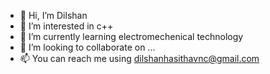 - 👋 Hi, I’m Dilshan
- 👀 I’m interested in c++
- 🌱 I’m currently learning electromechenical technology
- 💞️ I’m looking to collaborate on ...
- 📫 You can reach me using dilshanhasithavnc@gmail.com

<!---
dilshanruh/dilshanruh is a ✨ special ✨ repository because its `README.md` (this file) appears on your GitHub profile.
You can click the Preview link to take a look at your changes.
--->
